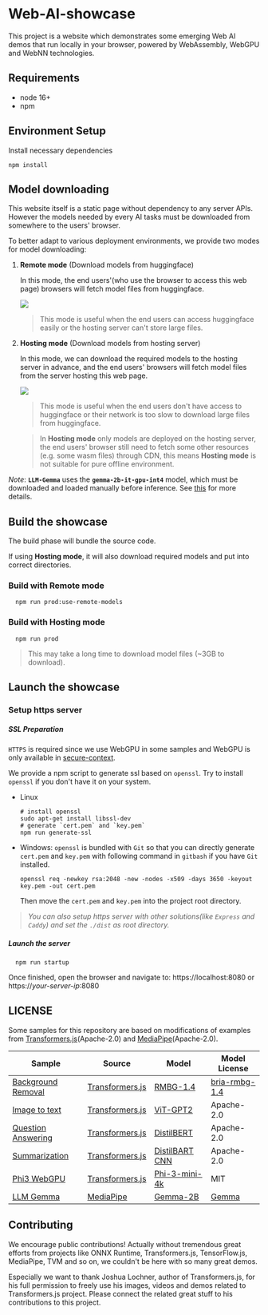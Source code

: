 # Web-AI-showcase

This project is a website which demonstrates some emerging Web AI demos that run locally in your browser, powered by WebAssembly, WebGPU and WebNN technologies.

## Requirements

- node 16+
- npm

## Environment Setup

Install necessary dependencies

```shell
npm install
```

## Model downloading

This website itself is a static page without dependency to any server APIs. However the models needed by every AI tasks must be downloaded from somewhere to the users' browser.

To better adapt to various deployment environments, we provide two modes for model downloading:

1. **Remote mode** (Download models from huggingface)

   In this mode, the end users'(who use the browser to access this web page) browsers will fetch model files from huggingface.

   ![](./doc/remote_mode.excalidraw.png)

   > This mode is useful when the end users can access huggingface easily or the hosting server can't store large files.

2. **Hosting mode** (Download models from hosting server)

   In this mode, we can download the required models to the hosting server in advance, and the end users' browsers will fetch model files from the server hosting this web page.

   ![](./doc/hosting_mode.excalidraw.png)

   > This mode is useful when the end users don't have access to huggingface or their network is too slow to download large files from huggingface.

   > In **Hosting mode** only models are deployed on the hosting server, the end users' browser still need to fetch some other resources (e.g. some wasm files) through CDN, this means **Hosting mode** is not suitable for pure offline environment.

_Note_: **`LLM-Gemma`** uses the **`gemma-2b-it-gpu-int4`** model, which must be downloaded and loaded manually before inference. See [this](https://www.kaggle.com/models/google/gemma/tfLite/) for more details.

## Build the showcase

The build phase will bundle the source code.

If using **Hosting mode**, it will also download required models and put into correct directories.

### Build with **Remote mode**

```shell
  npm run prod:use-remote-models
```

### Build with **Hosting mode**

```shell
  npm run prod
```

> This may take a long time to download model files (~3GB to download).

## Launch the showcase

### Setup https server

##### SSL Preparation

`HTTPS` is required since we use WebGPU in some samples and WebGPU is only available in [secure-context](https://developer.mozilla.org/en-US/docs/Web/Security/Secure_Contexts).

We provide a npm script to generate ssl based on `openssl`. Try to install `openssl` if you don't have it on your system.

- Linux

  ```shell
  # install openssl
  sudo apt-get install libssl-dev
  # generate `cert.pem` and `key.pem`
  npm run generate-ssl
  ```

- Windows: `openssl` is bundled with `Git` so that you can directly generate `cert.pem` and `key.pem` with following command in `gitbash` if you have `Git` installed.

  ```shell
  openssl req -newkey rsa:2048 -new -nodes -x509 -days 3650 -keyout key.pem -out cert.pem
  ```

  Then move the `cert.pem` and `key.pem` into the project root directory.

> _You can also setup https server with other solutions(like `Express` and `Caddy`) and set the `./dist` as root directory._

##### Launch the server

```shell
  npm run startup
```

Once finished, open the browser and navigate to:
https://localhost:8080
or
https://_your-server-ip_:8080

## LICENSE

Some samples for this repository are based on modifications of examples from [Transformers.js](https://github.com/xenova/transformers.js)(Apache-2.0) and [MediaPipe](https://github.com/google-ai-edge/mediapipe)(Apache-2.0).

| Sample                                                    | Source                                                                                                   | Model                                                                                 | Model License                                                              |
| --------------------------------------------------------- | -------------------------------------------------------------------------------------------------------- | ------------------------------------------------------------------------------------- | -------------------------------------------------------------------------- |
| [Background Removal](./samples/image_background_removal/) | [Transformers.js](https://github.com/xenova/transformers.js/tree/main/examples/remove-background-client) | [RMBG-1.4](https://huggingface.co/briaai/RMBG-1.4)                                    | [bria-rmbg-1.4](https://bria.ai/bria-huggingface-model-license-agreement/) |
| [Image to text](./samples/image_to_text/)                 | [Transformers.js](https://github.com/xenova/transformers.js/tree/main/examples/demo-site)                | [ViT-GPT2](https://huggingface.co/nlpconnect/vit-gpt2-image-captioning)               | Apache-2.0                                                                 |
| [Question Answering](./samples/question_answering/)       | [Transformers.js](https://github.com/xenova/transformers.js/tree/main/examples/demo-site)                | [DistilBERT](https://huggingface.co/distilbert/distilbert-base-cased-distilled-squad) | Apache-2.0                                                                 |
| [Summarization](./samples/summarization/)                 | [Transformers.js](https://github.com/xenova/transformers.js/tree/main/examples/demo-site)                | [DistilBART CNN](https://huggingface.co/sshleifer/distilbart-cnn-6-6)                 | Apache-2.0                                                                 |
| [Phi3 WebGPU](./samples/phi3-webgpu/)                     | [Transformers.js](https://github.com/xenova/transformers.js/tree/v3/examples/webgpu-chat)                | [Phi-3-mini-4k](https://huggingface.co/microsoft/Phi-3-mini-4k-instruct-onnx)         | MIT                                                                        |
| [LLM Gemma](./samples/llm_gemma/)                         | [MediaPipe](https://github.com/google-ai-edge/mediapipe)                                                 | [Gemma-2B](https://www.kaggle.com/models/google/gemma/tfLite/)                        | [Gemma](https://ai.google.dev/gemma/terms)                                 |

## Contributing
We encourage public contributions! Actually without tremendous great efforts from projects like ONNX Runtime, Transformers.js, TensorFlow.js, MediaPipe, TVM and so on, we couldn't be here with so many great demos.

Especially we want to thank Joshua Lochner, author of Transformers.js, for his full permission to freely use his images, videos and demos related to Transformers.js project. Please connect the related great stuff to his contributions to this project.
